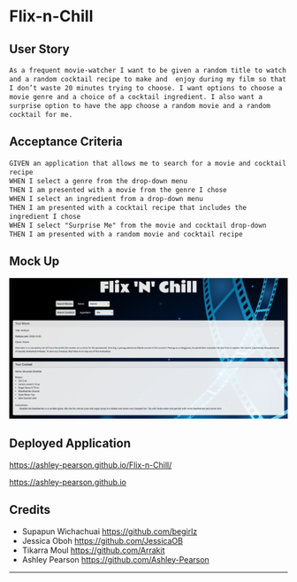 # Flix-n-Chill


## User Story

```
As a frequent movie-watcher I want to be given a random title to watch and a random cocktail recipe to make and  enjoy during my film so that I don’t waste 20 minutes trying to choose. I want options to choose a movie genre and a choice of a cocktail ingredient. I also want a surprise option to have the app choose a random movie and a random cocktail for me.
```

## Acceptance Criteria

```
GIVEN an application that allows me to search for a movie and cocktail recipe
WHEN I select a genre from the drop-down menu 
THEN I am presented with a movie from the genre I chose
WHEN I select an ingredient from a drop-down menu
THEN I am presented with a cocktail recipe that includes the ingredient I chose
WHEN I select "Surprise Me" from the movie and cocktail drop-down
THEN I am presented with a random movie and cocktail recipe
```


## Mock Up
![](assets/Screen%20Shot%202022-10-27%20at%208.55.07%20PM.png)


## Deployed Application
https://ashley-pearson.github.io/Flix-n-Chill/

https://ashley-pearson.github.io

## Credits

- Supapun Wichachuai https://github.com/begirlz
- Jessica Oboh https://github.com/JessicaOB
- Tikarra Moul https://github.com/Arrakit
- Ashley Pearson https://github.com/Ashley-Pearson




 - - -